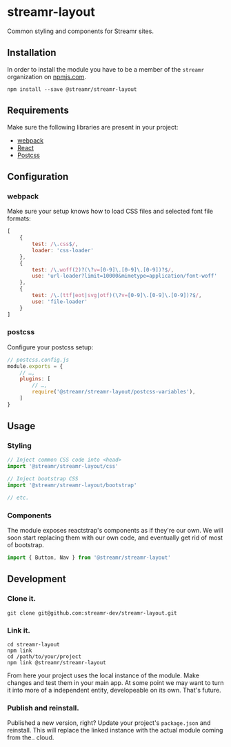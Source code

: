 # streamr-layout

Common styling and components for Streamr sites.

## Installation

In order to install the module you have to be a member of the `streamr` organization on [npmjs.com](https://www.npmjs.com/).

```
npm install --save @streamr/streamr-layout
```

## Requirements

Make sure the following libraries are present in your project:

- [webpack](https://webpack.js.org/guides/getting-started/)
- [React](https://github.com/facebook/react)
- [Postcss](https://github.com/postcss/postcss#usage)

## Configuration

### webpack

Make sure your setup knows how to load CSS files and selected font file formats:

```javascript
[
    {
        test: /\.css$/,
        loader: 'css-loader'
    },
    {
        test: /\.woff(2)?(\?v=[0-9]\.[0-9]\.[0-9])?$/,
        use: 'url-loader?limit=10000&mimetype=application/font-woff'
    },
    {
        test: /\.(ttf|eot|svg|otf)(\?v=[0-9]\.[0-9]\.[0-9])?$/,
        use: 'file-loader'
    }
]
```

### postcss

Configure your postcss setup:

```javascript
// postcss.config.js
module.exports = {
    // …,
    plugins: [
        // …,
        require('@streamr/streamr-layout/postcss-variables'),
    ]
}
```

## Usage

### Styling

```javascript
// Inject common CSS code into <head>
import '@streamr/streamr-layout/css'

// Inject bootstrap CSS
import '@streamr/streamr-layout/bootstrap'

// etc.
```

### Components

The module exposes reactstrap's components as if they're our own. We will soon
start replacing them with our own code, and eventually get rid of most of bootstrap.

```javascript
import { Button, Nav } from '@streamr/streamr-layout'
```

## Development

### Clone it.

```
git clone git@github.com:streamr-dev/streamr-layout.git
```

### Link it.

```
cd streamr-layout
npm link
cd /path/to/your/project
npm link @streamr/streamr-layout
```

From here your project uses the local instance of the module. Make changes and test them in your main app. At some point we may want to turn it into more of a independent entity, developeable on its own. That's future.

### Publish and reinstall.

Published a new version, right? Update your project's `package.json` and reinstall. This will replace the linked instance with the actual module coming from the.. cloud.
